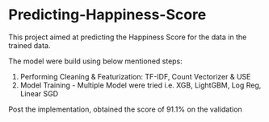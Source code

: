 # Predicting-Happiness-Score

This project aimed at predicting the Happiness Score for the data in the trained data. 

The model were build using below mentioned steps: 

1. Performing Cleaning & Featurization: TF-IDF, Count Vectorizer & USE
2. Model Training - Multiple Model were tried i.e. XGB, LightGBM, Log Reg, Linear SGD

Post the implementation, obtained the score of 91.1% on the validation

